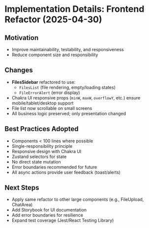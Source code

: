 # Implementation Details: Frontend Refactor (2025-04-30)

## Motivation
- Improve maintainability, testability, and responsiveness
- Reduce component size and responsibility

## Changes
- **FilesSidebar** refactored to use:
  - `FilesList` (file rendering, empty/loading states)
  - `FileErrorAlert` (error display)
- Chakra UI responsive props (`minW`, `maxW`, `overflowY`, etc.) ensure mobile/tablet/desktop support
- File list now scrollable on small screens
- All business logic preserved; only presentation changed

## Best Practices Adopted
- Components < 100 lines where possible
- Single-responsibility principle
- Responsive design with Chakra UI
- Zustand selectors for state
- No direct state mutation
- Error boundaries recommended for future
- All async actions provide user feedback (toast/alerts)

## Next Steps
- Apply same refactor to other large components (e.g., FileUpload, ChatArea)
- Add Storybook for UI documentation
- Add error boundaries for resilience
- Expand test coverage (Jest/React Testing Library)
